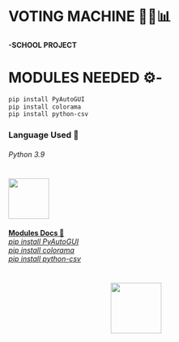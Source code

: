 # VOTING MACHINE 🧑‍💻📊

<h4> -SCHOOL PROJECT </h4>

# MODULES NEEDED ⚙-

```sh
pip install PyAutoGUI
pip install colorama
pip install python-csv
```


### Language Used 🐍
<h6>Python 3.9</h6>
<div align="left">
      <h1> <img src="https://img.shields.io/badge/python-3670A0?style=for-the-badge&logo=python&logoColor=ffdd54" width="80px"><br/></h1>
      


<div align="left">
      <b><ins>Modules Docs 📜<ins></b><br>
      <var><a href="https://pypi.org/project/PyAutoGUI/">pip install PyAutoGUI</a></var> <br>
      <var><a href="https://pypi.org/project/colorama/">pip install colorama</a></var> <br>
      <var><a href="https://pypi.org/project/python-csv/">pip install python-csv</a></var>
</div>

<div align="center">
      <h1> <img src="https://cdn3.iconfinder.com/data/icons/luchesa-vol-9/128/Html-1024.png" width="100px"><br/></h1>
